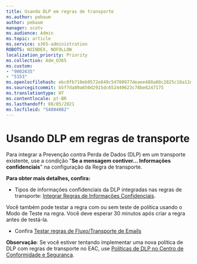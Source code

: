 ```yaml
---
title: Usando DLP em regras de transporte
ms.author: pebaum
author: pebaum
manager: scotv
ms.audience: Admin
ms.topic: article
ms.service: o365-administration
ROBOTS: NOINDEX, NOFOLLOW
localization_priority: Priority
ms.collection: Adm_O365
ms.custom:
- "9002635"
- "5153"
ms.openlocfilehash: ebc0fb718eb0572e849c5d780977deaee480a00c2825c18a12e4d2212342f17a
ms.sourcegitcommit: b5f7da89a650d2915dc652449623c78be6247175
ms.translationtype: HT
ms.contentlocale: pt-BR
ms.lasthandoff: 08/05/2021
ms.locfileid: "54084082"
---
```

# <a name="using-dlp-in-transport-rules"></a>Usando DLP em regras de transporte

Para integrar a Prevenção contra Perda de Dados (DLP) em um transporte existente, use a condição "**Se a mensagem contiver... Informações confidenciais**" na configuração da Regra de transporte.

**Para obter mais detalhes, confira:**

- Tipos de informações confidenciais da DLP integradas nas regras de transporte: [Integrar Regras de Informações Confidenciais](https://docs.microsoft.com/exchange/security-and-compliance/data-loss-prevention/integrate-sensitive-information-rules).

Você também pode testar a regra com ou sem teste de política usando o Modo de Teste na regra.  Você deve esperar 30 minutos após criar a regra antes de testá-la.

- Confira [Testar regras de Fluxo/Transporte de Emails](https://docs.microsoft.com/exchange/security-and-compliance/mail-flow-rules/test-mail-flow-rules)

**Observação**: Se você estiver tentando implementar uma nova política de DLP com regras de transporte no EAC, use [Políticas de DLP no Centro de Conformidade e Segurança](https://docs.microsoft.com/microsoft-365/compliance/data-loss-prevention-policies?view=o365-worldwide).

